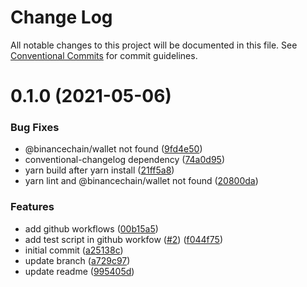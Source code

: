 # Change Log

All notable changes to this project will be documented in this file.
See [Conventional Commits](https://conventionalcommits.org) for commit guidelines.

# 0.1.0 (2021-05-06)


### Bug Fixes

* @binancechain/wallet not found ([9fd4e50](https://github.com/binance-chain-npm/bcw.js/commit/9fd4e50ab6caa2835cc8ed5c543ff9b5078c97b6))
* conventional-changelog dependency ([74a0d95](https://github.com/binance-chain-npm/bcw.js/commit/74a0d95843f11a76ee36d8c91a4746ada7b43db1))
* yarn build after yarn install ([21ff5a8](https://github.com/binance-chain-npm/bcw.js/commit/21ff5a81e23a1578984e8b829641ac84d670a58b))
* yarn lint and @binancechain/wallet not found ([20800da](https://github.com/binance-chain-npm/bcw.js/commit/20800da580217b5978ff4a7fa164a58cebf810d4))


### Features

* add github workflows ([00b15a5](https://github.com/binance-chain-npm/bcw.js/commit/00b15a5dfbae05580f8fd1b5b1157ea832fd03aa))
* add test script in github workfow ([#2](https://github.com/binance-chain-npm/bcw.js/issues/2)) ([f044f75](https://github.com/binance-chain-npm/bcw.js/commit/f044f75dd9f41ce1f4b0abac7fae274458749f43))
* initial commit ([a25138c](https://github.com/binance-chain-npm/bcw.js/commit/a25138c2a41ab47a0b7d843d73f76435d331c45b))
* update branch ([a729c97](https://github.com/binance-chain-npm/bcw.js/commit/a729c977a9f87b5d849bed19e9f8131eb8e71173))
* update readme ([995405d](https://github.com/binance-chain-npm/bcw.js/commit/995405dc64172947c874a91d8eaa20f66a6eac13))
